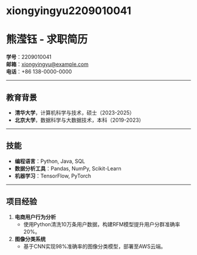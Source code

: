 # xiongyingyu2209010041
# 熊滢钰 - 求职简历  
**学号**：2209010041  
**邮箱**：xiongyingyu@example.com  
**电话**：+86 138-0000-0000  

---

## 教育背景  
- **清华大学**，计算机科学与技术，硕士（2023-2025）  
- **北京大学**，数据科学与大数据技术，本科（2019-2023）  

---

## 技能  
- **编程语言**：Python, Java, SQL  
- **数据分析工具**：Pandas, NumPy, Scikit-Learn  
- **机器学习**：TensorFlow, PyTorch  

---

## 项目经验  
1. **电商用户行为分析**  
   - 使用Python清洗10万条用户数据，构建RFM模型提升用户分群准确率20%。  
2. **图像分类系统**  
   - 基于CNN实现98%准确率的图像分类模型，部署至AWS云端。  
